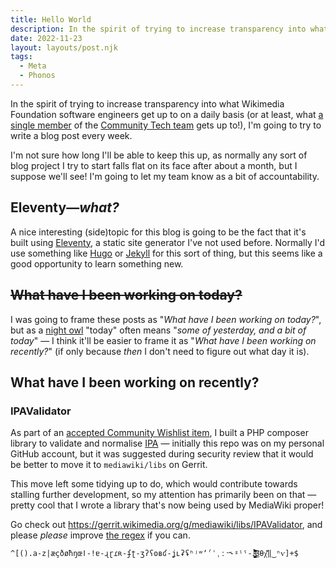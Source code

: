 ```yaml
---
title: Hello World
description: In the spirit of trying to increase transparency into what we do, I'm going to try to write an insightful blog post every week! Wish me luck..
date: 2022-11-23
layout: layouts/post.njk
tags:
  - Meta
  - Phonos
---
```

In the spirit of trying to increase transparency into what Wikimedia Foundation software engineers get up to on a daily basis (or at least, what [a single member](https://meta.wikimedia.org/wiki/User:TheresNoTime-WMF) of the [Community Tech team](https://meta.wikimedia.org/wiki/Community_Tech) gets up to!), I'm going to try to write a blog post every week.

I'm not sure how long I'll be able to keep this up, as normally any sort of blog project I try to start falls flat on its face after about a month, but I suppose we'll see!
I'm going to let my team know as a bit of accountability.

## Eleventy—*what?*

A nice interesting (side)topic for this blog is going to be the fact that it's built using [Eleventy](https://www.11ty.dev/), a static site generator I've not used before. Normally I'd use something like [Hugo](https://gohugo.io/) or [Jekyll](https://jekyllrb.com/) for this sort of thing, but this seems like a good opportunity to learn something new.

## ~~What have I been working on today?~~
I was going to frame these posts as "*What have I been working on today?*", but as a [night owl](https://en.wiktionary.org/wiki/night_owl#Noun) "today"  often means "*some of yesterday, and a bit of today*" — I think it'll be easier to frame it as "*What have I been working on recently?*" (if only because *then* I don't need to figure out what day it is).

## What have I been working on recently?
### IPAValidator
As part of an [accepted Community Wishlist item](https://meta.wikimedia.org/wiki/Community_Wishlist_Survey_2022/Generate_Audio_for_IPA), I built a PHP composer library to validate and normalise [IPA](https://en.wikipedia.org/wiki/International_Phonetic_Alphabet) — initially this repo was on my personal GitHub account, but it was suggested during security review that it would be better to move it to `mediawiki/libs` on Gerrit.

This move left some tidying up to do, which would contribute towards stalling further development, so my attention has primarily been on that — pretty cool that I wrote a library that's now being used by MediaWiki proper!

Go check out https://gerrit.wikimedia.org/g/mediawiki/libs/IPAValidator, and please *please* improve [the regex](https://regex101.com/r/f2Qhuk) if you can.

```regex
^[().a-z|æçðøħŋœǀ-ǃɐ-ɻɽɾʀ-ʄʈ-ʒʔʕʘʙʛ-ʝʟʡʢʰʲʷʼˀˈˌːˑ˞ˠˡˤ-˩̴̘̙̜̝̞̟̠̤̥̩̪̬̯̰̹̺̻̼̀́̂̃̄̆̈̊̋̌̏̽̚͜͡βθχ᷄᷅᷈‖‿ⁿⱱ]+$
```
